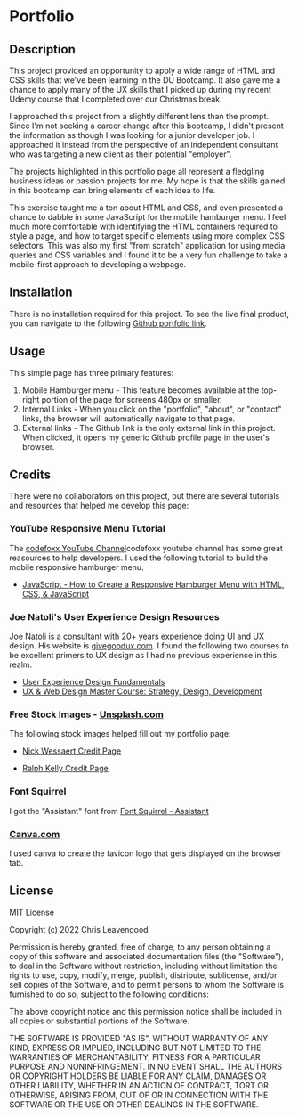 # Portfolio

## Description
This project provided an opportunity to apply a wide range of HTML and CSS skills that we've been learning in the DU Bootcamp. It also gave me a chance to apply many of the UX skills that I picked up during my recent Udemy course that I completed over our Christmas break.

I approached this project from a slightly different lens than the prompt. Since I'm not seeking a career change after this bootcamp, I didn't present the information as though I was looking for a junior developer job. I approached it instead from the perspective of an independent consultant who was targeting a new client as their potential "employer".

The projects highlighted in this portfolio page all represent a fledgling business ideas or passion projects for me. My hope is that the skills gained in this bootcamp can bring elements of each idea to life.

This exercise taught me a ton about HTML and CSS, and even presented a chance to dabble in some JavaScript for the mobile hamburger menu. I feel much more comfortable with identifying the HTML containers required to style a page, and how to target specific elements using more complex CSS selectors. This was also my first "from scratch" application for using media queries and CSS variables and I found it to be a very fun challenge to take a mobile-first approach to developing a webpage.

## Installation
There is no installation required for this project. To see the live final product, you can navigate to the following [Github portfolio link](https://cleave13.github.io/portfolio/ "portfolio link").

## Usage
This simple page has three primary features:
1. Mobile Hamburger menu - This feature becomes available at the top-right portion of the page for screens 480px or smaller.
2. Internal Links - When you click on the "portfolio", "about", or "contact" links, the browser will automatically navigate to that page.
3. External links - The Github link is the only external link in this project. When clicked, it opens my generic Github profile page in the user's browser.

## Credits

There were no collaborators on this project, but there are several tutorials and resources that helped me develop this page:

### YouTube Responsive Menu Tutorial
The [codefoxx YouTube Channel](https://www.youtube.com/channel/UCvi0rWTSkJkrunfhXH0tYuA "codefoxx YouTube Channel")codefoxx youtube channel has some great reasources to help developers. I used the following tutorial to build the mobile responsive hamburger menu.
- [JavaScript - How to Create a Responsive Hamburger Menu with HTML, CSS, & JavaScript](https://www.youtube.com/watch?app=desktop&v=flItyHiDm7E "JavaScript - How to Create a Responsive Hamburger Menu with HTML, CSS, & JavaScript")

### Joe Natoli's User Experience Design Resources
Joe Natoli is a consultant with 20+ years experience doing UI and UX design. His website is [givegoodux.com](https://givegoodux.com/user-experience-design-fundamentals/ "givegoodux.com"). I found the following two courses to be excellent primers to UX design as I had no previous experience in this realm.

- [User Experience Design Fundamentals](https://www.udemy.com/course/user-experience-design-fundamentals/ "User Experience Design Fundamentals")
- [UX & Web Design Master Course: Strategy, Design, Development](https://www.udemy.com/course/ux-web-design-master-course-strategy-design-development/ "UX & Web Design Master Course: Strategy, Design, Development")

### Free Stock Images - [Unsplash.com](https://unsplash.com/?utm_source=unsplash&utm_medium=referral&utm_content=creditCopyText "Unsplash.com")
The following stock images helped fill out my portfolio page:

- [Nick Wessaert Credit Page](https://unsplash.com/@ralphkelly?utm_source=unsplash&utm_medium=referral&utm_content=creditCopyText "Bottom view of glass building photo - Ralph Kelly")

- [Ralph Kelly Credit Page](https://unsplash.com/@ralphkelly?utm_source=unsplash&utm_medium=referral&utm_content=creditCopyText "2 Storey House with Sky - Ralph Kelly")
  

### Font Squirrel
I got the "Assistant" font from [Font Squirrel - Assistant](https://www.fontsquirrel.com/fonts/assistant "https://www.fontsquirrel.com/fonts/assistant")

### [Canva.com](canva.com "canva.com")
I used canva to create the favicon logo that gets displayed on the browser tab.

## License

MIT License

Copyright (c) 2022 Chris Leavengood

Permission is hereby granted, free of charge, to any person obtaining a copy
of this software and associated documentation files (the "Software"), to deal
in the Software without restriction, including without limitation the rights
to use, copy, modify, merge, publish, distribute, sublicense, and/or sell
copies of the Software, and to permit persons to whom the Software is
furnished to do so, subject to the following conditions:

The above copyright notice and this permission notice shall be included in all
copies or substantial portions of the Software.

THE SOFTWARE IS PROVIDED "AS IS", WITHOUT WARRANTY OF ANY KIND, EXPRESS OR
IMPLIED, INCLUDING BUT NOT LIMITED TO THE WARRANTIES OF MERCHANTABILITY,
FITNESS FOR A PARTICULAR PURPOSE AND NONINFRINGEMENT. IN NO EVENT SHALL THE
AUTHORS OR COPYRIGHT HOLDERS BE LIABLE FOR ANY CLAIM, DAMAGES OR OTHER
LIABILITY, WHETHER IN AN ACTION OF CONTRACT, TORT OR OTHERWISE, ARISING FROM,
OUT OF OR IN CONNECTION WITH THE SOFTWARE OR THE USE OR OTHER DEALINGS IN THE
SOFTWARE.
